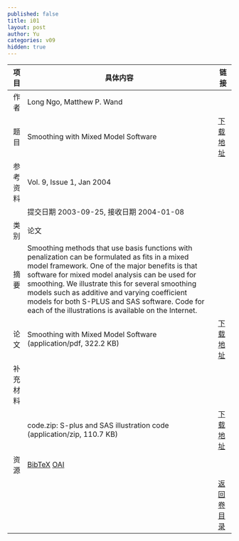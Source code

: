 ```yaml
---
published: false
title: i01
layout: post
author: Yu
categories: v09
hidden: true
---
```


| 项目 | 具体内容 | 链接 |
|---:|---|---|
| 作者 | Long Ngo, Matthew P. Wand| |
| 题目 |Smoothing with Mixed Model Software | [下载地址](http://www.jstatsoft.org/v09/i01/paper) |
| 参考资料 |Vol. 9, Issue 1, Jan 2004 | |
| | 提交日期 2003-09-25, 接收日期 2004-01-08| | 
| 类别 | 论文| |
| 摘要 | Smoothing methods that use basis functions with penalization can be formulated as fits in a mixed model framework. One of the major benefits is that software for mixed model analysis can be used for smoothing. We illustrate this for several smoothing models such as additive and varying coefficient models for both S-PLUS and SAS software. Code for each of the illustrations is available on the Internet.| |
| 论文 | Smoothing with Mixed Model Software  (application/pdf, 322.2 KB)| [下载地址](http://www.jstatsoft.org/v09/i01/paper) |
| 补充材料 | | |
| |code.zip: S-plus and SAS illustration code  (application/zip, 110.7 KB)|  [下载地址](http://www.jstatsoft.org/v09/i01/supp/1) |
| 资源 | [BibTeX](http://www.jstatsoft.org/v09/i01/bibtex) [OAI](http://www.jstatsoft.org/oai?verb=GetRecord&identifier=oai.jstatsoft/v09/i01&prefix=oai_dc)| |
| |  | [返回卷目录]({{site.baseurl}}/volume/v09.html) |